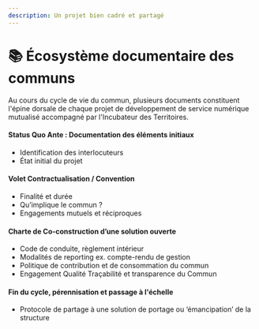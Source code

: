 ```yaml
---
description: Un projet bien cadré et partagé
---
```


# 📚 Écosystème documentaire des communs

Au cours du cycle de vie du commun, plusieurs documents constituent l'épine dorsale de chaque projet de développement de service numérique mutualisé accompagné par l'Incubateur des Territoires. 

#### Status Quo Ante : Documentation des éléments initiaux 

* Identification des interlocuteurs 
* État initial du projet

#### Volet Contractualisation / Convention

* Finalité et durée
* Qu’implique le commun ?
* Engagements mutuels et réciproques

#### Charte de Co-construction d’une solution ouverte

* Code de conduite, règlement intérieur
* Modalités de reporting ex. compte-rendu de gestion
* Politique de contribution et de consommation du commun
* Engagement Qualité Traçabilité et transparence du Commun

#### Fin du cycle, pérennisation et passage à l'échelle

* Protocole de partage à une solution de portage ou ‘émancipation’ de la structure

